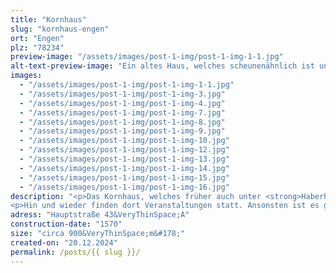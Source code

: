 ```yaml
---
title: "Kornhaus"
slug: "kornhaus-engen"
ort: "Engen"
plz: "78234"
preview-image: "/assets/images/post-1-img/post-1-img-1-1.jpg"
alt-text-preview-image: "Ein altes Haus, welches scheunenähnlich ist undein treppenartiges Dach hat."
images: 
  - "/assets/images/post-1-img/post-1-img-1-1.jpg"
  - "/assets/images/post-1-img/post-1-img-3.jpg"
  - "/assets/images/post-1-img/post-1-img-4.jpg"
  - "/assets/images/post-1-img/post-1-img-7.jpg"
  - "/assets/images/post-1-img/post-1-img-8.jpg"
  - "/assets/images/post-1-img/post-1-img-9.jpg"
  - "/assets/images/post-1-img/post-1-img-10.jpg"
  - "/assets/images/post-1-img/post-1-img-12.jpg"
  - "/assets/images/post-1-img/post-1-img-13.jpg"
  - "/assets/images/post-1-img/post-1-img-14.jpg"
  - "/assets/images/post-1-img/post-1-img-15.jpg"
  - "/assets/images/post-1-img/post-1-img-16.jpg"
description: "<p>Das Kornhaus, welches früher auch unter <strong>Haberhaus</strong> bekannt war, ist ein historisches Gebäude, welches in der Zeit der Renaissance entstanden ist in der Engener Altstadt. Früher war es ein Kornspeicher, was auch die besondere Raumaufteilung erklärt. Im 19.&VeryThinSpace;Jahrhundert wurde es auch als Gerstenlager einer Brauerei genutzt. Es hat drei Stockwerke zur Straße hin, wobei das Oberste aus Sicherheitsgründen im Moment nicht mehr nutzbar ist. An der Außenwand befindet sich ein Erker, der mit Grimassenmasken verziert ist.<p>
<p>Hin und wieder finden dort Veranstaltungen statt. Ansonsten ist es geschlossen und es finden Immer mal wieder Sanierungsarbeiten statt, die nötig sind, um es zu erhalten. Es scheitert allerdings an der Suche für Investor:innen, die es bräuchte, um es wieder dauerhaft nutzbar zu machen. Dadurch, dass es selten betretbar ist, hat es etwas ganz Besonderes, wenn das Kornhaus seine Türen öffnet. Es gehört der Stadt Engen und kann dort angefragt werden.</p>"
adress: "Hauptstraße 43&VeryThinSpace;A"
construction-date: "1570"
size: "circa 900&VeryThinSpace;m&#178;"
created-on: "20.12.2024"
permalink: /posts/{{ slug }}/
---
```


